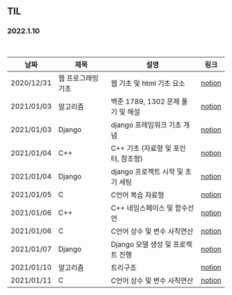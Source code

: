 ## TIL

### 2022.1.10

<br/>

| 날짜 | 제목  | 설명              | 링크     |
| ---- | ----- | ----------------- | -------- |
| 2020/12/31 | 웹 프로그래밍 기초 | 웹 기초 및 html 기초 요소 | [notion](https://pinto-lemon-f3a.notion.site/0bf7c678b8da4477bc2b101341f37bfa) |
| 2021/01/03 | 알고리즘 | 백준 1789, 1302 문제 풀기 및 해설  | [notion](https://pinto-lemon-f3a.notion.site/7512372ca8554d70ae0d52bd3199e92b) |
| 2021/01/03 | Django | django 프레임워크 기초 개념  | [notion](https://pinto-lemon-f3a.notion.site/Django-c6253d70e38240368f655e5eddd0f453) |
| 2021/01/04 | C++ | C++ 기초 (자료형 및 포인터, 참조형)  | [notion](https://pinto-lemon-f3a.notion.site/C-6d72e97f6a084c4b851e52ec7282ebfe) |
| 2021/01/04 | Django | django 프로젝트 시작 및 초기 세팅  | [notion](https://pinto-lemon-f3a.notion.site/Django-63d2a0f393ac4dddafdcbc861aba8eae) |
| 2021/01/05 | C | C언어 복습 자료형  | [notion](https://pinto-lemon-f3a.notion.site/C-a8a89c002c9843488eeb48954d0704b1) |
| 2021/01/06 | C++ | C++ 네임스페이스 및 함수선언  | [notion](https://pinto-lemon-f3a.notion.site/C-732dca7ab9754511afc6232ff0c82601) |
| 2021/01/06 | C | C언어 상수 및 변수 사칙연산  | [notion](https://pinto-lemon-f3a.notion.site/C-65a1fb770e3647fe80793cf094a8ad6b) |
| 2021/01/07 | Django | Django 모델 생성 및 프로젝트 진행  | [notion](https://pinto-lemon-f3a.notion.site/Django-bbd96ecec2f94685ba097128c9c4fad8) |
| 2021/01/10 | 알고리즘 | 트리구조  | [notion](https://pinto-lemon-f3a.notion.site/6547ecfd49454fb2b2027bdfc7f286f1) |
| 2021/01/11 | C | C언어 상수 및 변수 사칙연산  | [notion](https://pinto-lemon-f3a.notion.site/C-65a1fb770e3647fe80793cf094a8ad6b) |